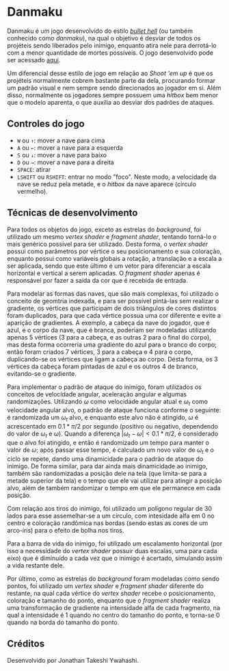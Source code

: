 # Danmaku

Danmaku é um jogo desenvolvido do estilo [*bullet hell*](https://en.wikipedia.org/wiki/Danmaku) (ou também conhecido como *danmaku*), na qual o objetivo é desviar de todos os projéteis sendo liberados pelo inimigo, enquanto atira nele para derrotá-lo com a menor quantidade de mortes possíveis. O jogo desenvolvido pode ser acessado [aqui](https://hirusora.github.io/abcg/danmaku).

Um diferencial desse estilo de jogo em relação ao *Shoot 'em up* é que os projéteis normalmente cobrem bastante parte da dela, procurando formar um padrão visual e nem sempre sendo direcionados ao jogador em si. Além disso, normalmente os jogadores sempre possuem uma *hitbox* bem menor que o modelo aparenta, o que auxilia ao desviar dos padrões de ataques.

## Controles do jogo

- `W` ou `↑`: mover a nave para cima
- `A` ou `←`: mover a nave para a esquerda
- `S` ou `↓`: mover a nave para baixo
- `D` ou `→`: mover a nave para a direita
- `SPACE`: atirar
- `LSHIFT` ou `RSHIFT`: entrar no modo "foco". Neste modo, a velocidade da nave se reduz pela metade, e o *hitbox* da nave aparece (círculo vermelho).

## Técnicas de desenvolvimento

Para todos os objetos do jogo, exceto as estrelas do *background*, foi utilizado um mesmo *vertex shader* e *fragment shader*, tentando torná-lo o mais genérico possível para ser utilizado. Desta forma, o *vertex shader* possui como parâmetros por vértice o seu posicionamento e sua coloração, enquanto possui como variáveis globais a rotação, a translação e a escala a ser aplicada, sendo que este último é um vetor para diferenciar a escala horizontal e vertical a serem aplicadas. O *fragment shader* apenas é responsável por fazer a saída da cor que é recebida de entrada.

Para modelar as formas das naves, que são mais complexas, foi utilizado o conceito de geomtria indexada, e para ser possível pintá-las sem realizar o gradiente, os vértices que participam de dois triângulos de cores distintos foram duplicados, para que cada vértice possua uma cor diferente e evite a aparição de gradientes. A exemplo, a cabeça da nave do jogador, que é azul, e o corpo da nave, que é branca, poderiam ser modeladas utilizando apenas 5 vértices (3 para a cabeça, e as outras 2 para o final do corpo), mas desta forma ocorreria uma gradiente do azul para o branco do corpo; então foram criados 7 vértices, 3 para a cabeça e 4 para o corpo, duplicando-se os vértices que ligam a cabeça ao corpo. Desta forma, os 3 vértices da cabeça foram pintadas de azul e os outros 4 de branco, evitando-se o gradiente.

Para implementar o padrão de ataque do inimigo, foram utilizados os conceitos de velocidade angular, aceleração angular e algumas randomizações. Utilizando $ω$ como velocidade angular atual e $ω_t$ como velocidade angular alvo, o padrão de ataque funciona conforme o seguinte: é randomizada um $ω_t$ alvo, e enquanto este alvo não é atingido, $ω$ é acrescentado em $0.1*π/2$ por segundo (positivo ou negativo, dependendo do valor de $ω_t$ e $ω$). Quando a diferença $|ω_t-ω|<0.1*π/2$, é considerado que o alvo foi atingido, e então é randomizado um tempo para manter o valor de $ω$; após passar esse tempo, é calculado um novo valor de $ω_t$ e o ciclo se repete, dando uma dinamicidade para o padrão de ataque do inimigo. De forma similar, para dar ainda mais dinamicidade ao inimigo, também são randomizadas a posição dele na tela (que limita-se para a metade superior da tela) e o tempo que ele vai utilizar para atingir a posição alvo, além de também randomizar o tempo em que ele permanece em cada posição.

Com relação aos tiros do inimigo, foi utilizado um polígono regular de 30 lados para esse assemelhar-se a um círculo, com intesidade alfa em 0 no centro e coloração randômica nas bordas (sendo estas as cores de um arco-íris) para o efeito de bolha nos tiros.

Para a barra de vida do inimigo, foi utilizado um escalamento horizontal (por isso a necessidade do *vertex shader* possuir duas escalas, uma para cada eixo) que é diminuído a cada vez que o inimigo é acertado, simulando assim a vida restante dele.

Por último, como as estrelas do *background* foram modeladas como sendo pontos, foi utilizado um *vertex shader* e *fragment shader* diferente do restante, na qual cada vértice do *vertex shader* recebe o posicionamento, coloração e tamanho do ponto, enquanto que o *fragment shader* realiza uma transformação de gradiente na intensidade alfa de cada fragmento, na qual a intensidade é 1 quando no centro do tamanho do ponto, e torna-se 0 quando na borda do tamanho do ponto.

## Créditos

Desenvolvido por Jonathan Takeshi Ywahashi.
